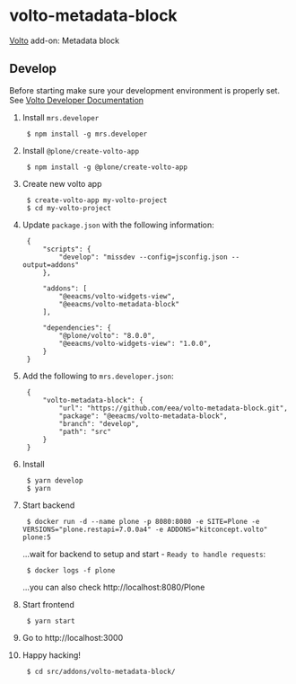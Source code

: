 # volto-metadata-block

[Volto](https://github.com/plone/volto) add-on: Metadata block

## Develop

Before starting make sure your development environment is properly set. See [Volto Developer Documentation](https://docs.voltocms.com/getting-started/install/)

1. Install `mrs.developer`

        $ npm install -g mrs.developer

1. Install `@plone/create-volto-app`

        $ npm install -g @plone/create-volto-app

1. Create new volto app

        $ create-volto-app my-volto-project
        $ cd my-volto-project

1. Update `package.json` with the following information:

        {
            "scripts": {
                "develop": "missdev --config=jsconfig.json --output=addons"
            },

            "addons": [
                "@eeacms/volto-widgets-view",
                "@eeacms/volto-metadata-block"
            ],

            "dependencies": {
                "@plone/volto": "8.0.0",
                "@eeacms/volto-widgets-view": "1.0.0",
            }
        }

1. Add the following to `mrs.developer.json`:

        {
            "volto-metadata-block": {
                "url": "https://github.com/eea/volto-metadata-block.git",
                "package": "@eeacms/volto-metadata-block",
                "branch": "develop",
                "path": "src"
            }
        }

1. Install

        $ yarn develop
        $ yarn

1. Start backend

        $ docker run -d --name plone -p 8080:8080 -e SITE=Plone -e VERSIONS="plone.restapi=7.0.0a4" -e ADDONS="kitconcept.volto" plone:5

    ...wait for backend to setup and start - `Ready to handle requests`:

        $ docker logs -f plone

    ...you can also check http://localhost:8080/Plone

1. Start frontend

        $ yarn start

1. Go to http://localhost:3000

1. Happy hacking!

        $ cd src/addons/volto-metadata-block/
